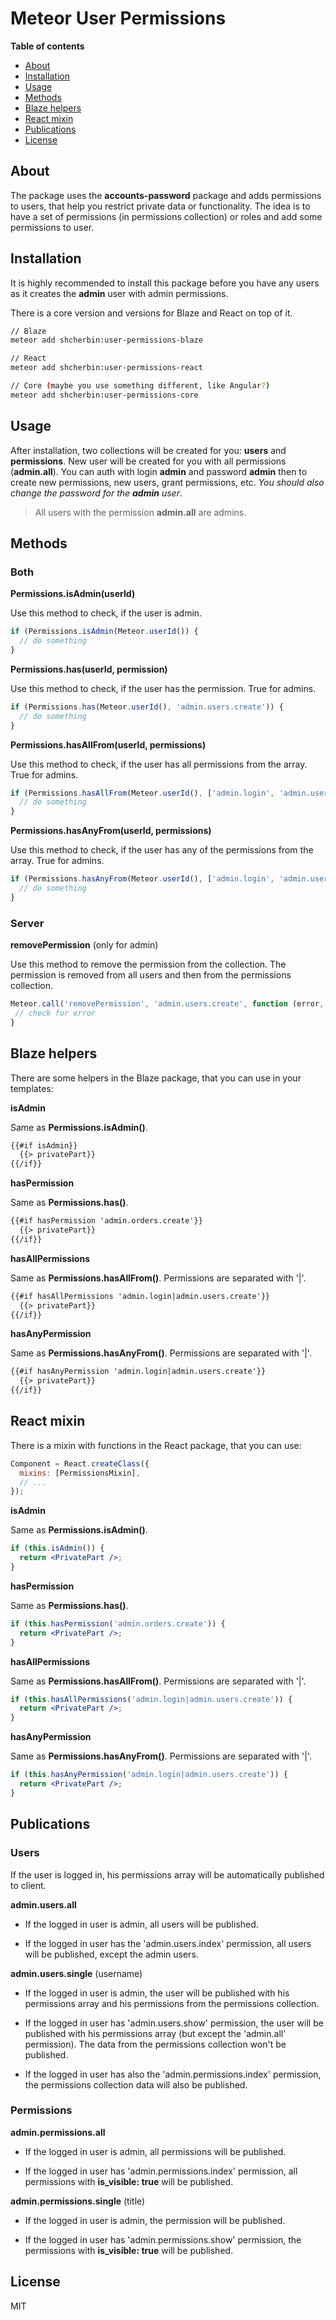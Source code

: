 # Meteor User Permissions

**Table of contents**

- [About](#about)
- [Installation](#installation)
- [Usage](#usage)
- [Methods](#methods)
- [Blaze helpers](#blaze-helpers)
- [React mixin](#react-mixin)
- [Publications](#publications)
- [License](#license)

## About

The package uses the **accounts-password** package and adds permissions to users, that help you restrict private data or functionality. The idea is to have a set of permissions (in permissions collection) or roles and add some permissions to user.

## Installation

It is highly recommended to install this package before you have any users as it creates the **admin** user with admin permissions.

There is a core version and versions for Blaze and React on top of it.

```sh
// Blaze
meteor add shcherbin:user-permissions-blaze

// React
meteor add shcherbin:user-permissions-react

// Core (maybe you use something different, like Angular?)
meteor add shcherbin:user-permissions-core
```

## Usage

After installation, two collections will be created for you: **users** and **permissions**. New user will be created for you with all permissions (**admin.all**). You can auth with login **admin** and password **admin** then to create new permissions, new users, grant permissions, etc. *You should also change the password for the **admin** user*.

> All users with the permission **admin.all** are admins.

## Methods

### Both

**Permissions.isAdmin(userId)**

Use this method to check, if the user is admin.

```js
if (Permissions.isAdmin(Meteor.userId()) {
  // do something
}
```

**Permissions.has(userId, permission)**

Use this method to check, if the user has the permission. True for admins.

```js
if (Permissions.has(Meteor.userId(), 'admin.users.create')) {
  // do something
}
```

**Permissions.hasAllFrom(userId, permissions)**

Use this method to check, if the user has all permissions from the array. True for admins.

```js
if (Permissions.hasAllFrom(Meteor.userId(), ['admin.login', 'admin.users.create'])) {
  // do something
}
```

**Permissions.hasAnyFrom(userId, permissions)**

Use this method to check, if the user has any of the permissions from the array. True for admins.

```js
if (Permissions.hasAnyFrom(Meteor.userId(), ['admin.login', 'admin.users.create'])) {
  // do something
}
```

### Server

**removePermission** (only for admin)

Use this method to remove the permission from the collection. The permission is removed from all users and then from the permissions collection.

```js
Meteor.call('removePermission', 'admin.users.create', function (error, result) {
 // check for error
}
```

## Blaze helpers

There are some helpers in the Blaze package, that you can use in your templates:

**isAdmin**

Same as **Permissions.isAdmin()**.

```html
{{#if isAdmin}}
  {{> privatePart}}
{{/if}}
```

**hasPermission**

Same as **Permissions.has()**.

```html
{{#if hasPermission 'admin.orders.create'}}
  {{> privatePart}}
{{/if}}
```

**hasAllPermissions**

Same as **Permissions.hasAllFrom()**. Permissions are separated with '|'.

```html
{{#if hasAllPermissions 'admin.login|admin.users.create'}}
  {{> privatePart}}
{{/if}}
```

**hasAnyPermission**

Same as **Permissions.hasAnyFrom()**. Permissions are separated with '|'.

```html
{{#if hasAnyPermission 'admin.login|admin.users.create'}}
  {{> privatePart}}
{{/if}}
```

## React mixin

There is a mixin with functions in the React package, that you can use:

```js
Component = React.createClass({
  mixins: [PermissionsMixin],
  // ...
});
```

**isAdmin**

Same as **Permissions.isAdmin()**.

```jsx
if (this.isAdmin()) {
  return <PrivatePart />;
}
```

**hasPermission**

Same as **Permissions.has()**.

```jsx
if (this.hasPermission('admin.orders.create')) {
  return <PrivatePart />;
}
```

**hasAllPermissions**

Same as **Permissions.hasAllFrom()**. Permissions are separated with '|'.

```jsx
if (this.hasAllPermissions('admin.login|admin.users.create')) {
  return <PrivatePart />;
}
```

**hasAnyPermission**

Same as **Permissions.hasAnyFrom()**. Permissions are separated with '|'.

```jsx
if (this.hasAnyPermission('admin.login|admin.users.create')) {
  return <PrivatePart />;
}
```

## Publications

### Users

If the user is logged in, his permissions array will be automatically published to client.

**admin.users.all**

- If the logged in user is admin, all users will be published.

- If the logged in user has the 'admin.users.index' permission, all users will be published, except the admin users.

**admin.users.single** (username)

- If the logged in user is admin, the user will be published with his permissions array and his permissions from the permissions collection.

- If the logged in user has 'admin.users.show' permission, the user will be published with his permissions array (but except the 'admin.all' permission). The data from the permissions collection won't be published.

- If the logged in user has also the 'admin.permissions.index' permission, the permissions collection data will also be published.

### Permissions

**admin.permissions.all**

- If the logged in user is admin, all permissions will be published.

- If the logged in user has 'admin.permissions.index' permission, all permissions with **is_visible: true** will be published.

**admin.permissions.single** (title)

- If the logged in user is admin, the permission will be published.

- If the logged in user has 'admin.permissions.show' permission, the permissions with **is_visible: true** will be published.

## License

MIT